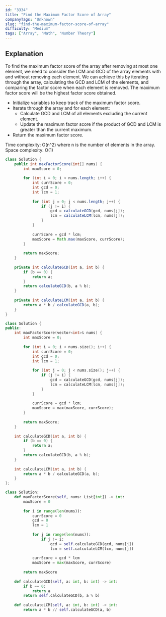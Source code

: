 ```yaml
---
id: "3334"
title: "Find the Maximum Factor Score of Array"
companyTags: "Unknown"
slug: "find-the-maximum-factor-score-of-array"
difficulty: "Medium"
tags: ["Array", "Math", "Number Theory"]
---
```


## Explanation
To find the maximum factor score of the array after removing at most one element, we need to consider the LCM and GCD of the array elements with and without removing each element. We can achieve this by iterating through the array, calculating the GCD and LCM of the elements, and comparing the factor score when each element is removed. The maximum factor score will be the highest factor score obtained.

- Initialize variables to keep track of the maximum factor score.
- Iterate through the array and for each element:
  - Calculate GCD and LCM of all elements excluding the current element.
  - Update the maximum factor score if the product of GCD and LCM is greater than the current maximum.
- Return the maximum factor score.

Time complexity: O(n^2) where n is the number of elements in the array.  
Space complexity: O(1)
```java
class Solution {
    public int maxFactorScore(int[] nums) {
        int maxScore = 0;
        
        for (int i = 0; i < nums.length; i++) {
            int currScore = 0;
            int gcd = 0;
            int lcm = 1;
            
            for (int j = 0; j < nums.length; j++) {
                if (j != i) {
                    gcd = calculateGCD(gcd, nums[j]);
                    lcm = calculateLCM(lcm, nums[j]);
                }
            }
            
            currScore = gcd * lcm;
            maxScore = Math.max(maxScore, currScore);
        }
        
        return maxScore;
    }
    
    private int calculateGCD(int a, int b) {
        if (b == 0) {
            return a;
        }
        return calculateGCD(b, a % b);
    }
    
    private int calculateLCM(int a, int b) {
        return a * b / calculateGCD(a, b);
    }
}
```

```cpp
class Solution {
public:
    int maxFactorScore(vector<int>& nums) {
        int maxScore = 0;
        
        for (int i = 0; i < nums.size(); i++) {
            int currScore = 0;
            int gcd = 0;
            int lcm = 1;
            
            for (int j = 0; j < nums.size(); j++) {
                if (j != i) {
                    gcd = calculateGCD(gcd, nums[j]);
                    lcm = calculateLCM(lcm, nums[j]);
                }
            }
            
            currScore = gcd * lcm;
            maxScore = max(maxScore, currScore);
        }
        
        return maxScore;
    }
    
    int calculateGCD(int a, int b) {
        if (b == 0) {
            return a;
        }
        return calculateGCD(b, a % b);
    }
    
    int calculateLCM(int a, int b) {
        return a * b / calculateGCD(a, b);
    }
};
```

```python
class Solution:
    def maxFactorScore(self, nums: List[int]) -> int:
        maxScore = 0
        
        for i in range(len(nums)):
            currScore = 0
            gcd = 0
            lcm = 1
            
            for j in range(len(nums)):
                if j != i:
                    gcd = self.calculateGCD(gcd, nums[j])
                    lcm = self.calculateLCM(lcm, nums[j])
                
            currScore = gcd * lcm
            maxScore = max(maxScore, currScore)
        
        return maxScore
    
    def calculateGCD(self, a: int, b: int) -> int:
        if b == 0:
            return a
        return self.calculateGCD(b, a % b)
    
    def calculateLCM(self, a: int, b: int) -> int:
        return a * b // self.calculateGCD(a, b)
```
